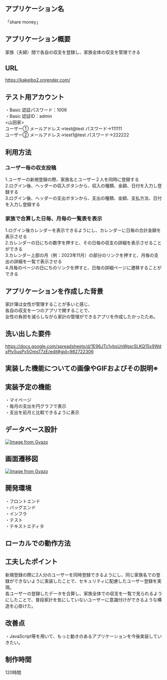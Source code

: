 ## アプリケーション名
「share money」

## アプリケーション概要
家族（夫婦）間で各自の収支を登録し、家族全体の収支を管理できる

## URL
https://kakeibo2.onrender.com/

## テスト用アカウント
・Basic 認証パスワード：1006<br>
・Basic 認証ID：admin<br>
<山田家><br>
ユーザー① メールアドレス→test@test  パスワード→111111<br>
ユーザー② メールアドレス→test1@test  パスワード→222222<br>
## 利用方法

### ユーザー毎の収支投稿
1.ユーザーの新規登録の際、家族名とユーザー２人を同時に登録する<br>
2.ログイン後、ヘッダーの収入ボタンから、収入の種類、金額、日付を入力し登録する<br>
3.ログイン後、ヘッダーの支出ボタンから、支出の種類、金額、支払方法、日付を入力し登録する<br>

### 家族で合算した日毎、月毎の一覧表を表示
1.ログイン後カレンダーを表示できるようにし、カレンダーに日毎の合計金額を表示させる<br>
2.カレンダーの日にちの数字を押すと、その日毎の収支の詳細を表示させることができる<br>
3.カレンダー上部の月（例：2023年11月）の部分のリンクを押すと、月毎の支出の詳細を一覧で表示させる<br>
4.月毎のページの日にちのリンクを押すと、日毎の詳細ページに遷移することができる

## アプリケーションを作成した背景
家計簿は女性が管理することが多いと感じ、<br>
各自の収支を一つのアプリで関することで、<br>
女性の負担を減らしながら家計の管理ができるアプリを作成したかったため。<br>

## 洗い出した要件
https://docs.google.com/spreadsheets/d/1E96JTc1ybsUnWgsrSLKQ15x9WdxPlv5usPx5OmsT7zE/edit#gid=982722306

## 実装した機能についての画像やGIFおよびその説明※


## 実装予定の機能
・マイページ<br>
・毎月の支出を円グラフで表示<br>
・支出を前月と比較できるように表示<br>

## データベース設計
[![Image from Gyazo](https://i.gyazo.com/9899938f52ed9ae063e1c839dd9637a9.png)](https://gyazo.com/9899938f52ed9ae063e1c839dd9637a9)

## 画面遷移図
[![Image from Gyazo](https://i.gyazo.com/2485d65e3084ea9f9ba25ff3b3834b9a.png)](https://gyazo.com/2485d65e3084ea9f9ba25ff3b3834b9a)

## 開発環境
・フロントエンド<br>
・バッグエンド<br>
・インフラ<br>
・テスト<br>
・テキストエディタ<br>


## ローカルでの動作方法

## 工夫したポイント
新規登録の際に2人分のユーザーを同時登録できるようにし、同じ家族名での登録ができないように実装したことで、セキュリティに配慮したユーザー登録を実現。<br>
各ユーザーの登録したデータを合算し、家族全体での収支を一覧で見られるようにしたことで、普段家計を気にしていないユーザーに意識付けができるような構造を心掛けた。

## 改善点
・JavaScript等を用いて、もっと動きのあるアプリケーションを今後実装していきたい。

## 制作時間
120時間

